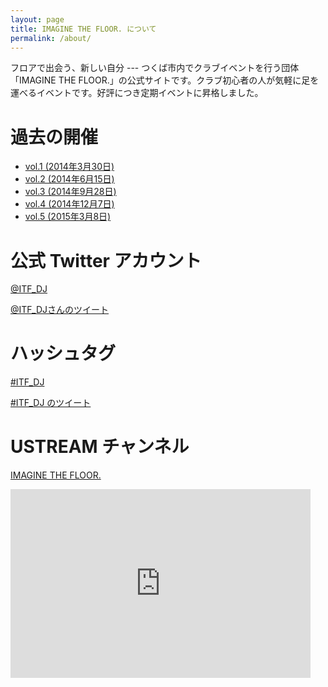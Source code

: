 ```yaml
---
layout: page
title: IMAGINE THE FLOOR. について
permalink: /about/
---
```


フロアで出会う、新しい自分 --- つくば市内でクラブイベントを行う団体「IMAGINE THE FLOOR.」の公式サイトです。クラブ初心者の人が気軽に足を運べるイベントです。好評につき定期イベントに昇格しました。

# 過去の開催

- [vol.1 (2014年3月30日)](http://twipla.jp/events/79813)
- [vol.2 (2014年6月15日)](http://twipla.jp/events/89668)
- [vol.3 (2014年9月28日)](http://twipla.jp/events/103363)
- [vol.4 (2014年12月7日)](http://twipla.jp/events/115087)
- [vol.5 (2015年3月8日)](http://twipla.jp/events/126062)

# 公式 Twitter アカウント

[@ITF_DJ](https://twitter.com/ITF_DJ)

<a class="twitter-timeline" href="https://twitter.com/ITF_DJ" data-widget-id="574970988124762112">@ITF_DJさんのツイート</a>

# ハッシュタグ

[#ITF_DJ](https://twitter.com/search?q=%23ITF_DJ)

<a class="twitter-timeline" href="https://twitter.com/hashtag/ITF_DJ" data-widget-id="574971387170852864">#ITF_DJ のツイート</a>

<script>!function(d,s,id){var js,fjs=d.getElementsByTagName(s)[0],p=/^http:/.test(d.location)?'http':'https';if(!d.getElementById(id)){js=d.createElement(s);js.id=id;js.src=p+"://platform.twitter.com/widgets.js";fjs.parentNode.insertBefore(js,fjs);}}(document,"script","twitter-wjs");</script>

# USTREAM チャンネル

[IMAGINE THE FLOOR.](http://www.ustream.tv/channel/itf-dj)

<iframe width="480" height="302" src="http://www.ustream.tv/embed/17417671?v=3&amp;wmode=direct" scrolling="no" frameborder="0" style="border: 0px none transparent;"></iframe>
